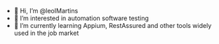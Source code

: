 - 👋 Hi, I’m @leoIMartins
- 👀 I’m interested in automation software testing
- 🌱 I’m currently learning Appium, RestAssured and other tools widely used in the job market

<!---
leoIMartins/leoIMartins is a ✨ special ✨ repository because its `README.md` (this file) appears on your GitHub profile.
You can click the Preview link to take a look at your changes.
--->
